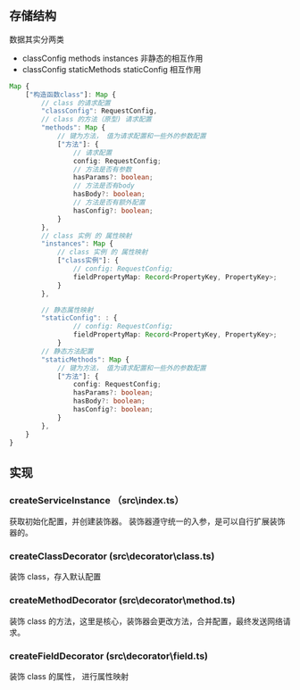 ## 存储结构

数据其实分两类

-   classConfig methods instances 非静态的相互作用
-   classConfig staticMethods staticConfig 相互作用

```typescript
Map {
    ["构造函数class"]: Map {
        // class 的请求配置
        "classConfig": RequestConfig,
        // class 的方法（原型) 请求配置
        "methods": Map {
            // 键为方法， 值为请求配置和一些外的参数配置
            ["方法"]: {
                // 请求配置
                config: RequestConfig;
                // 方法是否有参数
                hasParams?: boolean;
                // 方法是否有body
                hasBody?: boolean;
                // 方法是否有额外配置
                hasConfig?: boolean;
            }
        },
        // class 实例 的 属性映射
        "instances": Map {
            // class 实例 的 属性映射
            ["class实例"]: {
                // config: RequestConfig;
                fieldPropertyMap: Record<PropertyKey, PropertyKey>;
            }
        },

        // 静态属性映射
        "staticConfig": : {
                // config: RequestConfig; 
                fieldPropertyMap: Record<PropertyKey, PropertyKey>;
            }
        // 静态方法配置
        "staticMethods": Map {
            // 键为方法， 值为请求配置和一些外的参数配置
            ["方法"]: {
                config: RequestConfig;
                hasParams?: boolean;
                hasBody?: boolean;
                hasConfig?: boolean;
            }
        },
    }
}
```

## 实现

### createServiceInstance （src\index.ts）

获取初始化配置，并创建装饰器。
装饰器遵守统一的入参，是可以自行扩展装饰器的。


### createClassDecorator (src\decorator\class.ts)

装饰 class，存入默认配置

### createMethodDecorator (src\decorator\method.ts)

装饰 class 的方法，这里是核心，装饰器会更改方法，合并配置，最终发送网络请求。

### createFieldDecorator (src\decorator\field.ts)

装饰 class 的属性， 进行属性映射

